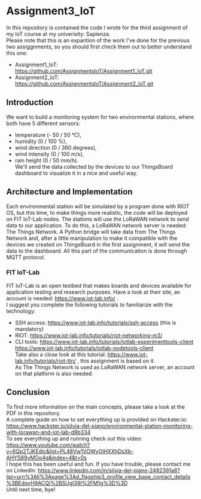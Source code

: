 # Assignment3_IoT
In this repository is contained the code I wrote for the third assignment of my IoT course at my univerisity: Sapienza.<br/>
Please note that this is an expantion of the work I've done for the previous two assiggnments, so you should first check them out to better understand this one:<br/>
- Assignment1_IoT: https://github.com/AssignmentsIoT/Assignment1_IoT.git<br/>
- Assignment2_IoT: https://github.com/AssignmentsIoT/Assignment2_IoT.git<br/>
## Introduction
We want to build a monitoring system for two environmental stations, where both have 5 different sensors:<br/>
- temperature (- 50 / 50 °C),<br/>
- humidity (0 / 100 %),<br/>
- wind direction (0 / 360 degrees),<br/> 
- wind intensity (0 / 100 m/s),<br/>
- rain height (0 / 50 mm/h).<br/>
We'll send the data collected by the devices to our ThingsBoard dashboard to visualize it in a nice and useful way.<br/>
## Architecture and Implementation
Each environmental station will be simulated by a program done with RIOT OS, but this time, to make things more realistic, the code will be deployed on FIT IoT-Lab nodes.
The stations will use the LoRaWAN network to send data to our application. To do this, a LoRaWAN network server is needed: The Things Network.
A Python bridge will take data from The Things Network and, after a little manipulation to make it compatible with the devices we created on ThingsBoard in the first assignment, it will send the data to the dashboard. All this part of the communication is done through MQTT protocol.<br/>
### FIT IoT-Lab
FIT IoT-Lab is an open testbed that makes boards and devices available for application testing and research purposes. Have a look at their site, an account is needed: https://www.iot-lab.info/ .<br/>
I suggest you complete the following tutorials to familiarize with the technology:<br/>
- SSH access: https://www.iot-lab.info/tutorials/ssh-access (this is mandatory)<br/>
- RIOT: https://www.iot-lab.info/tutorials/riot-networking-m3/<br/>
- CLI tools: https://www.iot-lab.info/tutorials/iotlab-experimenttools-client<br/>
                   https://www.iot-lab.info/tutorials/iotlab-nodetools-client<br/>
Take also a close look at this tutorial: https://www.iot-lab.info/tutorials/riot-ttn/ , this assignment is based on it.<br/>
As The Things Network is used as LoRaWAN network server, an account on that platform is also needed.<br/>
## Conclusion
To find more information on the main concepts, please take a look at the PDF in this repository.<br/>
A complete guide on how to set everything up is provided on Hackster.io: https://www.hackster.io/silvia-del-piano/environmental-station-monitoring-with-lorawan-and-iot-lab-d9b334<br/>
To see everything up and running check out this video: https://www.youtube.com/watch?v=6Qp2TJKEdic&list=PL48Vw1VOWyOlHXXhDsXb-AHYS89vMOo4g&index=4&t=0s<br/>
I hope this has been useful and fun. If you have trouble, please contact me on LinkedIn: https://www.linkedin.com/in/silvia-del-piano-2482391a6?lipi=urn%3Ali%3Apage%3Ad_flagship3_profile_view_base_contact_details%3BEdqyH9ACQj%2BSUgI39I%2FM1g%3D%3D<br/>
Until next time, bye!